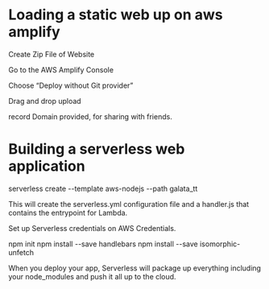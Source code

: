 # Loading a static web up on aws amplify

Create Zip File of Website

Go to the AWS Amplify Console

Choose “Deploy without Git provider”

Drag and drop upload

record Domain provided, for sharing with friends.

# Building a serverless web application

serverless create --template aws-nodejs --path galata_tt

This will create the serverless.yml configuration file and a handler.js that contains the entrypoint for Lambda.

Set up Serverless credentials on AWS Credentials.

npm init
npm install --save handlebars
npm install --save isomorphic-unfetch

When you deploy your app, Serverless will package up everything including your node_modules and push it all up to the cloud.